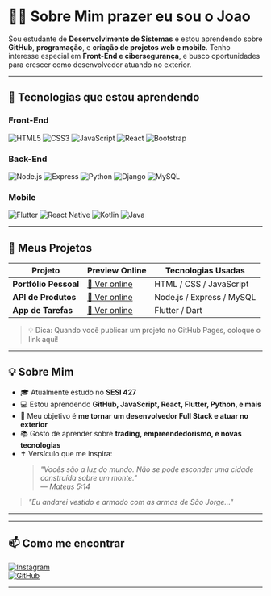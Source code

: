 # 👨‍💻 Sobre Mim prazer eu sou o Joao

Sou estudante de **Desenvolvimento de Sistemas** e estou aprendendo sobre **GitHub**, **programação**, e **criação de projetos web e mobile**. Tenho interesse especial em **Front-End e cibersegurança**, e busco oportunidades para crescer como desenvolvedor atuando no exterior.

---

## 🎯 Tecnologias que estou aprendendo

### Front-End
![HTML5](https://img.shields.io/badge/-HTML5-E34F26?style=flat-square&logo=html5&logoColor=white)
![CSS3](https://img.shields.io/badge/-CSS3-1572B6?style=flat-square&logo=css3)
![JavaScript](https://img.shields.io/badge/-JavaScript-F7DF1E?style=flat-square&logo=javascript&logoColor=black)
![React](https://img.shields.io/badge/-React-61DAFB?style=flat-square&logo=react&logoColor=black)
![Bootstrap](https://img.shields.io/badge/-Bootstrap-7952B3?style=flat-square&logo=bootstrap&logoColor=white)

### Back-End
![Node.js](https://img.shields.io/badge/-Node.js-339933?style=flat-square&logo=node.js&logoColor=white)
![Express](https://img.shields.io/badge/-Express-000000?style=flat-square&logo=express&logoColor=white)
![Python](https://img.shields.io/badge/-Python-3776AB?style=flat-square&logo=python&logoColor=white)
![Django](https://img.shields.io/badge/-Django-092E20?style=flat-square&logo=django&logoColor=white)
![MySQL](https://img.shields.io/badge/-MySQL-4479A1?style=flat-square&logo=mysql&logoColor=white)

### Mobile
![Flutter](https://img.shields.io/badge/-Flutter-02569B?style=flat-square&logo=flutter&logoColor=white)
![React Native](https://img.shields.io/badge/-React_Native-61DAFB?style=flat-square&logo=react&logoColor=black)
![Kotlin](https://img.shields.io/badge/-Kotlin-0095D5?style=flat-square&logo=kotlin&logoColor=white)
![Java](https://img.shields.io/badge/-Java-007396?style=flat-square&logo=java&logoColor=white)

---

## 🚀 Meus Projetos

| Projeto               | Preview Online                        | Tecnologias Usadas        |
|-----------------------|---------------------------------------|----------------------------|
| **Portfólio Pessoal** | [🔗 Ver online](https://seu-link.com) | HTML / CSS / JavaScript    |
| **API de Produtos**   | [🔗 Ver online](https://seu-link.com) | Node.js / Express / MySQL  |
| **App de Tarefas**    | [🔗 Ver online](https://seu-link.com) | Flutter / Dart             |

> 💡 Dica: Quando você publicar um projeto no GitHub Pages, coloque o link aqui!

---

## 💡 Sobre Mim

- 🎓 Atualmente estudo no **SESI 427**
- 💻 Estou aprendendo **GitHub, JavaScript, React, Flutter, Python, e mais**
- 🎯 Meu objetivo é **me tornar um desenvolvedor Full Stack e atuar no exterior**
- 📚 Gosto de aprender sobre **trading, empreendedorismo, e novas tecnologias**
- ✝ Versículo que me inspira:  
  > *"Vocês são a luz do mundo. Não se pode esconder uma cidade construída sobre um monte."*  
  > — *Mateus 5:14*
  > 
> *"Eu andarei vestido e armado com as armas de São Jorge..."*

---



---

## 📫 Como me encontrar


[![Instagram](https://img.shields.io/badge/-Instagram-E4405F?style=flat-square&logo=instagram&logoColor=white)](https://www.instagram.com/_joaozinxt/?next=%2F)  
[![GitHub](https://img.shields.io/badge/-GitHub-181717?style=flat-square&logo=github&logoColor=white)](https://joaozinhotx.github.io/Meu-site/)

---






